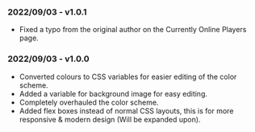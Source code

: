 ### 2022/09/03 - v1.0.1
- Fixed a typo from the original author on the Currently Online Players page.

### 2022/09/03 - v1.0.0
- Converted colours to CSS variables for easier editing of the color scheme.
- Added a variable for background image for easy editing.
- Completely overhauled the color scheme.
- Added flex boxes instead of normal CSS layouts, this is for more responsive & modern design (Will be expanded upon).
